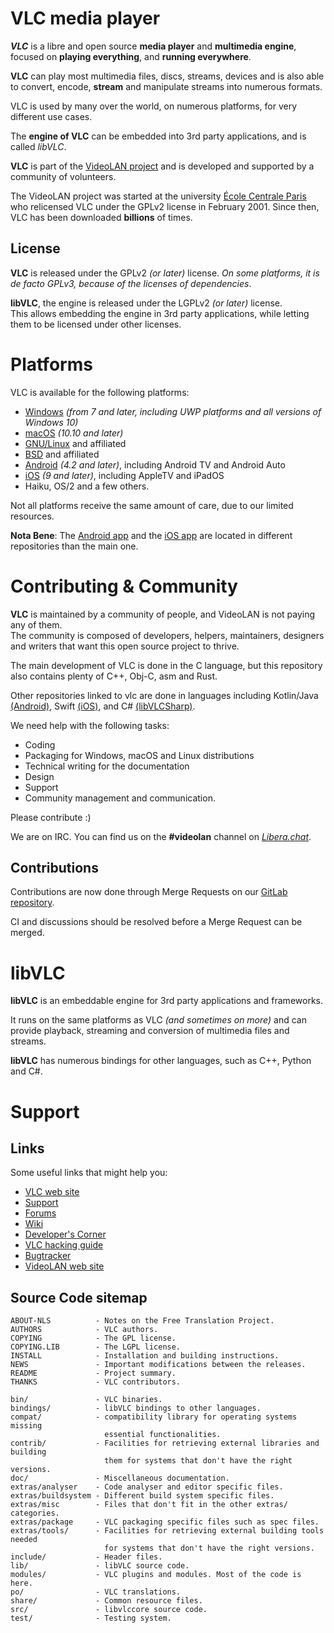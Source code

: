 # VLC media player

***VLC*** is a libre and open source **media player** and **multimedia engine**,
focused on **playing everything**, and **running everywhere**.

**VLC** can play most multimedia files, discs, streams, devices and is also able to
convert, encode, **stream** and manipulate streams into numerous formats.

VLC is used by many over the world, on numerous platforms, for very different use cases.

The **engine of VLC** can be embedded into 3rd party applications, and is called *libVLC*.

**VLC** is part of the [VideoLAN project](https://videolan.org) and
is developed and supported by a community of volunteers.

The VideoLAN project was started at the university [École Centrale Paris](https://www.centralesupelec.fr/) who
relicensed VLC under the GPLv2 license in February 2001. Since then, VLC has
been downloaded **billions** of times.

## License

**VLC** is released under the GPLv2 *(or later)* license.
*On some platforms, it is de facto GPLv3, because of the licenses of dependencies*.

**libVLC**, the engine is released under the LGPLv2 *(or later)* license. \
This allows embedding the engine in 3rd party applications, while letting them to be licensed under other licenses.

# Platforms

VLC is available for the following platforms:
- [Windows] *(from 7 and later, including UWP platforms and all versions of Windows 10)*
- [macOS] *(10.10 and later)*
- [GNU/Linux] and affiliated
- [BSD] and affiliated
- [Android] *(4.2 and later)*, including Android TV and Android Auto
- [iOS] *(9 and later)*, including AppleTV and iPadOS
- Haiku, OS/2 and a few others.

[Windows]: https://www.videolan.org/vlc/download-windows.html
[macOS]: https://www.videolan.org/vlc/download-macosx.html
[GNU/Linux]: https://www.videolan.org/vlc/#download
[BSD]: https://www.videolan.org/vlc/download-freebsd.html
[Android]: https://www.videolan.org/vlc/download-android.html
[iOS]: https://www.videolan.org/vlc/download-ios.html

Not all platforms receive the same amount of care, due to our limited resources.

**Nota Bene**: The [Android app](https://code.videolan.org/videolan/vlc-android/) and
the [iOS app](https://code.videolan.org/videolan/vlc-ios/) are located in different repositories
than the main one.

# Contributing & Community

**VLC** is maintained by a community of people, and VideoLAN is not paying any of them.\
The community is composed of developers, helpers, maintainers, designers and writers that want
this open source project to thrive.

The main development of VLC is done in the C language, but this repository also contains
plenty of C++, Obj-C, asm and Rust.

Other repositories linked to vlc are done in languages including Kotlin/Java [(Android)](https://code.videolan.org/videolan/vlc-android/),
Swift [(iOS)](https://code.videolan.org/videolan/vlc-ios/), and C# [(libVLCSharp)](https://code.videolan.org/videolan/libvlcsharp/).

We need help with the following tasks:
- Coding
- Packaging for Windows, macOS and Linux distributions
- Technical writing for the documentation
- Design
- Support
- Community management and communication.

Please contribute :)

We are on IRC. You can find us on the **#videolan** channel on *[Libera.chat]*.

[Libera.chat]: https://libera.chat

## Contributions

Contributions are now done through Merge Requests on our [GitLab repository](https://code.videolan.org/videolan/vlc/).

CI and discussions should be resolved before a Merge Request can be merged.

# libVLC

**libVLC** is an embeddable engine for 3rd party applications and frameworks.

It runs on the same platforms as VLC *(and sometimes on more)* and can provide playback,
streaming and conversion of multimedia files and streams.


**libVLC** has numerous bindings for other languages, such as C++, Python and C#.

# Support

## Links

Some useful links that might help you:

- [VLC web site](https://www.videolan.org/vlc/)
- [Support](https://www.videolan.org/support/)
- [Forums](https://forum.videolan.org/)
- [Wiki](https://wiki.videolan.org/)
- [Developer's Corner](https://wiki.videolan.org/Developers_Corner)
- [VLC hacking guide](https://wiki.videolan.org/Hacker_Guide)
- [Bugtracker](https://code.videolan.org/videolan/vlc/-/issues)
- [VideoLAN web site](https://www.videolan.org/)

## Source Code sitemap
```
ABOUT-NLS          - Notes on the Free Translation Project.
AUTHORS            - VLC authors.
COPYING            - The GPL license.
COPYING.LIB        - The LGPL license.
INSTALL            - Installation and building instructions.
NEWS               - Important modifications between the releases.
README             - Project summary.
THANKS             - VLC contributors.

bin/               - VLC binaries.
bindings/          - libVLC bindings to other languages.
compat/            - compatibility library for operating systems missing
                     essential functionalities.
contrib/           - Facilities for retrieving external libraries and building
                     them for systems that don't have the right versions.
doc/               - Miscellaneous documentation.
extras/analyser    - Code analyser and editor specific files.
extras/buildsystem - Different build system specific files.
extras/misc        - Files that don't fit in the other extras/ categories.
extras/package     - VLC packaging specific files such as spec files.
extras/tools/      - Facilities for retrieving external building tools needed
                     for systems that don't have the right versions.
include/           - Header files.
lib/               - libVLC source code.
modules/           - VLC plugins and modules. Most of the code is here.
po/                - VLC translations.
share/             - Common resource files.
src/               - libvlccore source code.
test/              - Testing system.
```

